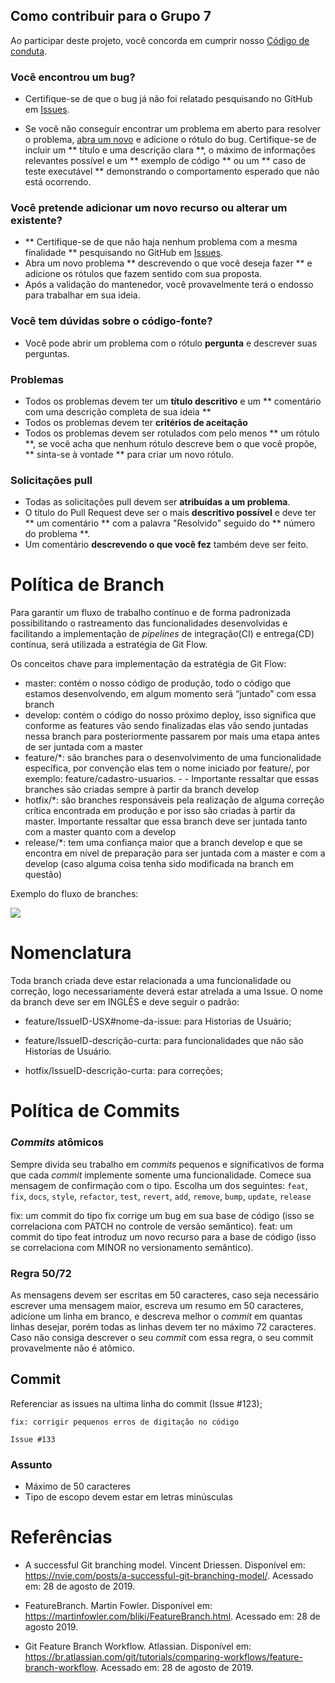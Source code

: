 ## Como contribuir para o Grupo 7
Ao participar deste projeto, você concorda em cumprir nosso [Código de conduta](https://github.com/fga-eps-mds/EPS-2020-2-G7/blob/main/CODE_OF_CONDUCT.md).
### Você encontrou um bug? 

*  Certifique-se de que o bug já não foi relatado pesquisando no GitHub em [Issues](https://github.com/fga-eps-mds/EPS-2020-2-G7/issues).

* Se você não conseguir encontrar um problema em aberto para resolver o problema, [abra um novo](https://github.com/fga-eps-mds/EPS-2020-2-G7/issues/new/choose) e adicione o rótulo do bug. Certifique-se de incluir um ** título e uma descrição clara **, o máximo de informações relevantes possível e um ** exemplo de código ** ou um ** caso de teste executável ** demonstrando o comportamento esperado que não está ocorrendo.

### Você pretende adicionar um novo recurso ou alterar um existente?

* ** Certifique-se de que não haja nenhum problema com a mesma finalidade ** pesquisando no GitHub em [Issues](https://github.com/fga-eps-mds/EPS-2020-2-G7/issues).
* Abra um novo problema ** descrevendo o que você deseja fazer ** e adicione os rótulos que fazem sentido com sua proposta.
* Após a validação do mantenedor, você provavelmente terá o endosso para trabalhar em sua ideia.

### Você tem dúvidas sobre o código-fonte?

* Você pode abrir um problema com o rótulo **pergunta** e descrever suas perguntas.

### Problemas

* Todos os problemas devem ter um **título descritivo** e um ** comentário com uma descrição completa de sua ideia **
* Todos os problemas devem ter **critérios de aceitação**
* Todos os problemas devem ser rotulados com pelo menos ** um rótulo **, se você acha que nenhum rótulo descreve bem o que você propõe, ** sinta-se à vontade ** para criar um novo rótulo.

### Solicitações pull

* Todas as solicitações pull devem ser **atribuídas a um problema**.
* O título do Pull Request deve ser o mais **descritivo possível** e deve ter ** um comentário ** com a palavra "Resolvido" seguido do ** número do problema **.
* Um comentário **descrevendo o que você fez** também deve ser feito.
 
 
 # Política de Branch

Para garantir um fluxo de trabalho contínuo e de forma padronizada possibilitando o rastreamento das funcionalidades desenvolvidas e facilitando a implementação de _pipelines_ de integração(CI) e entrega(CD) contínua, será utilizada a estratégia de Git Flow.

Os conceitos chave para implementação da estratégia de Git Flow:

- master: contém o nosso código de produção, todo o código que estamos desenvolvendo, em algum momento será “juntado” com essa branch
- develop: contém o código do nosso próximo deploy, isso significa que conforme as features vão sendo finalizadas elas vão sendo juntadas nessa branch para posteriormente passarem por mais uma etapa antes de ser juntada com a master
- feature/\*: são branches para o desenvolvimento de uma funcionalidade específica, por convenção elas tem o nome iniciado por feature/, por exemplo: feature/cadastro-usuarios. - - Importante ressaltar que essas branches são criadas sempre à partir da branch develop
- hotfix/\*: são branches responsáveis pela realização de alguma correção crítica encontrada em produção e por isso são criadas à partir da master. Importante ressaltar que essa branch deve ser juntada tanto com a master quanto com a develop
- release/\*: tem uma confiança maior que a branch develop e que se encontra em nível de preparação para ser juntada com a master e com a develop (caso alguma coisa tenha sido modificada na branch em questão)

Exemplo do fluxo de branches:

![](https://i.imgur.com/NRbk35f.png)

# Nomenclatura

Toda branch criada deve estar relacionada a uma funcionalidade ou correção, logo necessariamente deverá estar atrelada a uma Issue. O nome da branch deve ser em INGLÊS e deve seguir o padrão:

- feature/IssueID-USX#nome-da-issue: para Historias de Usuário;

- feature/IssueID-descrição-curta: para funcionalidades que não são Historias de Usuário.

- hotfix/IssueID-descrição-curta: para correções;



# Política de Commits

### _Commits_ atômicos

Sempre divida seu trabalho em _commits_ pequenos e significativos de forma que cada _commit_ implemente somente uma funcionalidade.
Comece sua mensagem de confirmação com o tipo. Escolha um dos seguintes:
`feat`, `fix`, `docs`, `style`, `refactor`, `test`,  `revert`, `add`, `remove`, `bump`, `update`, `release`


fix: um commit do tipo fix corrige um bug em sua base de código (isso se correlaciona com PATCH no controle de versão semântico).
feat: um commit do tipo feat introduz um novo recurso para a base de código (isso se correlaciona com MINOR no versionamento semântico).


### Regra 50/72

As mensagens devem ser escritas em 50 caracteres, caso seja necessário escrever uma mensagem maior, escreva um resumo em 50 caracteres, adicione um linha em branco, e descreva melhor o _commit_ em quantas linhas desejar, porém todas as linhas devem ter no máximo 72 caracteres. Caso não consiga descrever o seu _commit_ com essa regra, o seu commit provavelmente não é atômico.

## Commit

Referenciar as issues na ultima linha do commit (Issue #123);

```
fix: corrigir pequenos erros de digitação no código

Issue #133

```
### Assunto

- Máximo de 50 caracteres
- Tipo de escopo devem estar em letras minúsculas







# Referências

- A successful Git branching model. Vincent Driessen. Disponível em: <https://nvie.com/posts/a-successful-git-branching-model/>. Acessado em: 28 de agosto de 2019.

- FeatureBranch. Martin Fowler. Disponível em: <https://martinfowler.com/bliki/FeatureBranch.html>. Acessado em: 28 de agosto 2019.

- Git Feature Branch Workflow. Atlassian. Disponível em: <https://br.atlassian.com/git/tutorials/comparing-workflows/feature-branch-workflow>. Acessado em: 28 de agosto de 2019.
